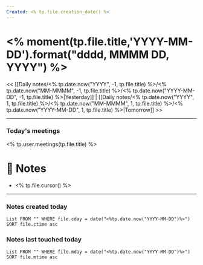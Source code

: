 ```yaml
---
Created: <% tp.file.creation_date() %>
---
```


# <% moment(tp.file.title,'YYYY-MM-DD').format("dddd, MMMM DD, YYYY") %>

<< [[Daily notes/<% tp.date.now("YYYY", -1, tp.file.title) %>/<% tp.date.now("MM-MMMM", -1, tp.file.title) %>/<% tp.date.now("YYYY-MM-DD", -1, tp.file.title) %>|Yesterday]] | [[Daily notes/<% tp.date.now("YYYY", 1, tp.file.title) %>/<% tp.date.now("MM-MMMM", 1, tp.file.title) %>/<% tp.date.now("YYYY-MM-DD", 1, tp.file.title) %>|Tomorrow]] >>

---
### Today's meetings
<% tp.user.meetings(tp.file.title) %>
# 📝 Notes
- <% tp.file.cursor() %>

---
### Notes created today
```dataview
List FROM "" WHERE file.cday = date("<%tp.date.now("YYYY-MM-DD")%>") SORT file.ctime asc
```

### Notes last touched today
```dataview
List FROM "" WHERE file.mday = date("<%tp.date.now("YYYY-MM-DD")%>") SORT file.mtime asc
```
